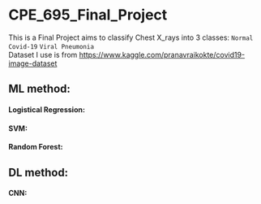 # CPE_695_Final_Project

This is a Final Project aims to classify Chest X_rays into 3 classes:  `Normal`   `Covid-19`  `Viral Pneumonia`   
Dataset I use is from https://www.kaggle.com/pranavraikokte/covid19-image-dataset


## ML method:
#### Logistical Regression:
#### SVM:
#### Random Forest:



## DL method:
#### CNN:
